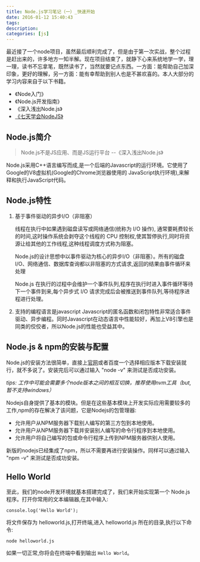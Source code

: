```yaml
---
title: Node.js学习笔记（一）_快速开始
date: 2016-01-12 15:40:43
tags:
description:
categories: [js]
---
```


最近接了一个node项目，虽然最后顺利完成了，但是由于第一次实战，整个过程是赶出来的，许多地方一知半解。现在项目结束了，就静下心来系统地学一学，理一理，读书不忘拿笔，既然读书了，当然就要记点东西。一方面：能帮助自己加深印象，更好的理解，另一方面：能有幸帮助到别人也是不甚欢喜的。本人大部分的学习内容来自于以下书籍。

- 《Node入门》
- 《Node.js开发指南》
- 《深入浅出Node.js》
- [《七天学会NodeJS》](http://nqdeng.github.io/7-days-nodejs/)

## Node.js简介

> Node.js不是JS应用、而是JS运行平台 --《深入浅出Node.js》

Node.js采用C++语言编写而成,是一个后端的Javascript的运行环境。它使用了Google的V8虚拟机(Google的Chrome浏览器使用的 JavaScript执行环境),来解释和执行JavaScript代码。

## Node.js特性

1. 基于事件驱动的异步I/O（非阻塞）

	线程在执行中如果遇到磁盘读写或网络通信(统称为 I/O 操作), 通常要耗费较长的时间,这时操作系统会剥夺这个线程的 CPU 控制权,使其暂停执行,同时将资源让给其他的工作线程,这种线程调度方式称为阻塞。
	
	Node.js的设计思想中以事件驱动为核心的异步I/O（非阻塞）。所有的磁盘 I/O、网络通信、数据库查询都以非阻塞的方式请求,返回的结果由事件循环来处理
	
	Node.js 在执行的过程中会维护一个事件队列,程序在执行时进入事件循环等待下一个事件到来,每个异步式 I/O 请求完成后会被推送到事件队列,等待程序进程进行处理。

2. 支持的编程语言是javascript
	Javascript的匿名函数和闭包特性非常适合事件驱动、异步编程。同时Javascript在动态语言中性能较好，再加上V8引擎也是同类的佼佼者，所以Node.js的性能也受益其中。
	


## Node.js & npm的安装与配置

Node.js的安装方法很简单，直接上[官网](https://nodejs.org/en/download/)或者百度一个选择相应版本下载安装就行，就不多说了。安装完后可以通过输入 "node -v" 来测试是否成功安装。

*tips: 工作中可能会需要多个node版本之间的相互切换，推荐使用nvm工具（but,暂不支持windows）*

Nodejs自身提供了基本的模块。但是在这些基本模块上开发实际应用需要较多的工作,npm的存在解决了该问题，它是Nodejs的包管理器:

+ 允许用户从NPM服务器下载别人编写的第三方包到本地使用。
+ 允许用户从NPM服务器下载并安装别人编写的命令行程序到本地使用。
+ 允许用户将自己编写的包或命令行程序上传到NPM服务器供别人使用。

新版的nodejs已经集成了npm，所以不需要再进行安装操作。同样可以通过输入 "npm -v" 来测试是否成功安装。

## Hello World
至此，我们的node开发环境就基本搭建完成了，我们来开始实现第一个 Node.js 程序。打开你常用的文本编辑器,在其中输入: 

```console.log('Hello World');```

将文件保存为 helloworld.js,打开终端,进入 helloworld.js 所在的目录,执行以下命令: 

```node helloworld.js```

如果一切正常,你将会在终端中看到输出 `Hello World`。